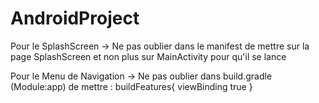 # AndroidProject

Pour le SplashScreen -> Ne pas oublier dans le manifest de mettre <intent-filter> sur la page SplashScreen et non plus sur MainActivity pour qu'il se lance 

Pour le Menu de Navigation -> Ne pas oublier dans build.gradle (Module:app) de mettre : 
 buildFeatures{
        viewBinding true
    }
